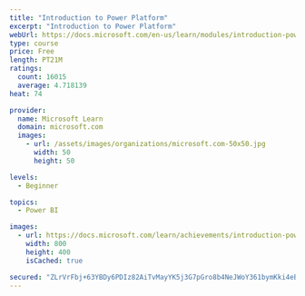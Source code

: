 ```yaml
---
title: "Introduction to Power Platform"
excerpt: "Introduction to Power Platform"
webUrl: https://docs.microsoft.com/en-us/learn/modules/introduction-power-platform/
type: course
price: Free
length: PT21M
ratings:
  count: 16015
  average: 4.718139
heat: 74

provider:
  name: Microsoft Learn
  domain: microsoft.com
  images:
    - url: /assets/images/organizations/microsoft.com-50x50.jpg
      width: 50
      height: 50

levels:
  - Beginner

topics:
  - Power BI

images:
  - url: https://docs.microsoft.com/learn/achievements/introduction-power-platform-social.png
    width: 800
    height: 400
    isCached: true

secured: "ZLrVrFbj+63YBDy6PDIz82AiTvMayYK5j3G7pGro8b4NeJWoY361bymKki4eBKizEJqaO4r9jMCIFZmbFNX/F4jdIr2PbkiPF2nU6VnTFIQAfSYornRj862AUwjRE0jYWnmpo3sADye7CHHVDiPlABQlqczBh22dF22dRyjFaBSADJoVYgDi+SWuL1jWMK29wGp829qxa8ffF93q5bJLYjIvonkd7dfDT2alPnLHfPMOFx1MkvYISujdtzD8592Y8CwKvC3LQZTfsrdcAh+t+TAnWrdqmAln+9Xk+MwLiMwNA8L8aUzUuJeayABb2pYJexhjpwjvgjh/n8YUo+eoQy++Onm97EvAEp+Tp/tQtlu3Xd3mJx2wOg/3ltXfWjmSC2Plp0F+lXFtOsf/obGWpLMuOg5ip5LLJhR52WTjCESmk/XBvVO1yQaOXr05ngnU;dQHmHSqplnvcUNx5mPTdGg=="
---
```


